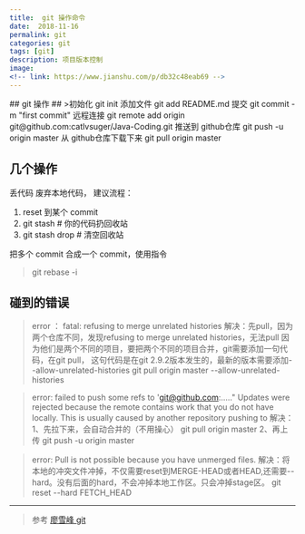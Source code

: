```yaml
---
title:  git 操作命令
date:  2018-11-16
permalink: git
categories: git 
tags: [git]
description: 项目版本控制
image: 
<!-- link: https://www.jianshu.com/p/db32c48eab69 -->
---
```

<p class="description"></p>
## git 操作 ##
>初始化  git init 
添加文件  git add README.md
提交  git commit -m "first commit"
远程连接 git remote add origin git@github.com:catlvsuger/Java-Coding.git 
推送到 github仓库  git push -u origin master
从 github仓库下载下来  git pull origin master

<!-- more -->
## 几个操作 ##
丢代码 废弃本地代码， 建议流程：
1. reset 到某个 commit
2. git stash     # 你的代码扔回收站
3. git stash drop  # 清空回收站

把多个 commit 合成一个 commit，使用指令
> git rebase -i <hash>


## 碰到的错误 ##
> error ： fatal: refusing to merge unrelated histories
解决：先pull，因为两个仓库不同，发现refusing to merge unrelated histories，无法pull
因为他们是两个不同的项目，要把两个不同的项目合并，git需要添加一句代码，在git pull，
这句代码是在git 2.9.2版本发生的，最新的版本需要添加--allow-unrelated-histories
git pull origin master --allow-unrelated-histories

> error: failed to push some refs to 'git@github.com:....." Updates were rejected because the remote contains work that you do not have locally.
This is usually caused by another repository pushing to
解决：1、先拉下来，会自动合并的（不用操心）
git pull origin master
2、再上传
git push -u origin master

> error: Pull is not possible because you have unmerged files.
解决：将本地的冲突文件冲掉，不仅需要reset到MERGE-HEAD或者HEAD,还需要--hard。没有后面的hard，不会冲掉本地工作区。只会冲掉stage区。
git reset --hard FETCH_HEAD

- - - - -
> 参考
> [廖雪峰 git](https://www.liaoxuefeng.com/wiki/0013739516305929606dd18361248578c67b8067c8c017b000)